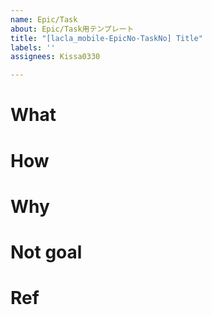 ```yaml
---
name: Epic/Task
about: Epic/Task用テンプレート
title: "[lacla_mobile-EpicNo-TaskNo] Title"
labels: ''
assignees: Kissa0330

---
```


# What


# How


# Why


# Not goal


# Ref
